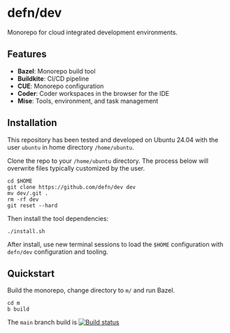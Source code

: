 # defn/dev

Monorepo for cloud integrated development environments.

## Features

- **Bazel**: Monorepo build tool
- **Buildkite**: CI/CD pipeline
- **CUE**: Monorepo configuration
- **Coder**: Coder workspaces in the browser for the IDE
- **Mise**: Tools, environment, and task management

## Installation

This repository has been tested and developed on Ubuntu 24.04 with the user `ubuntu` in home directory `/home/ubuntu`.

Clone the repo to your `/home/ubuntu` directory.  The process below will overwrite files typically customized by the user.

```
cd $HOME
git clone https://github.com/defn/dev dev
mv dev/.git .
rm -rf dev
git reset --hard
```

Then install the tool dependencies:
```
./install.sh
```

After install, use new terminal sessions to load the `$HOME` configuration with `defn/dev` configuration and tooling.

## Quickstart

Build the monorepo, change directory to `m/` and run Bazel.

```
cd m
b build
```

The `main` branch build is [![Build status](https://badge.buildkite.com/879feda30e2616b22929338672877e85dfe82f60eb47df2e6a.svg?branch=main)](https://buildkite.com/defn/dev)